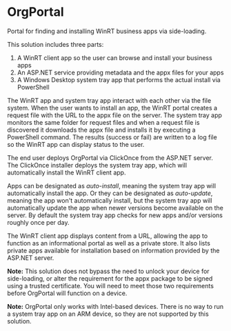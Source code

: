 OrgPortal
=========

Portal for finding and installing WinRT business apps via side-loading.

This solution includes three parts:

1. A WinRT client app so the user can browse and install your business apps
1. An ASP.NET service providing metadata and the appx files for your apps
1. A Windows Desktop system tray app that performs the actual install via PowerShell

The WinRT app and system tray app interact with each other via the file system. When the user wants to install an app, the WinRT portal creates a request file with the URL to the appx file on the server. The system tray app monitors the same folder for request files and when a request file is discovered it downloads the appx file and installs it by executing a PowerShell command. The results (success or fail) are written to a log file so the WinRT app can display status to the user.

The end user deploys OrgPortal via ClickOnce from the ASP.NET server. The ClickOnce installer deploys the system tray app, which will automatically install the WinRT client app.

Apps can be designated as _auto-install_, meaning the system tray app will automatically install the app. Or they can be designated as _auto-update_, meaning the app won't automatically install, but the system tray app will automatically update the app when newer versions become available on the server. By default the system tray app checks for new apps and/or versions roughly once per day.

The WinRT client app displays content from a URL, allowing the app to function as an informational portal as well as a private store. It also lists private apps available for installation based on information provided by the ASP.NET server.

**Note:** This solution does not bypass the need to unlock your device for side-loading, or alter the requirement for the appx package to be signed using a trusted certificate. You will need to meet those two requirements before OrgPortal will function on a device.

**Note:** OrgPortal only works with Intel-based devices. There is no way to run a system tray app on an ARM device, so they are not supported by this solution.
